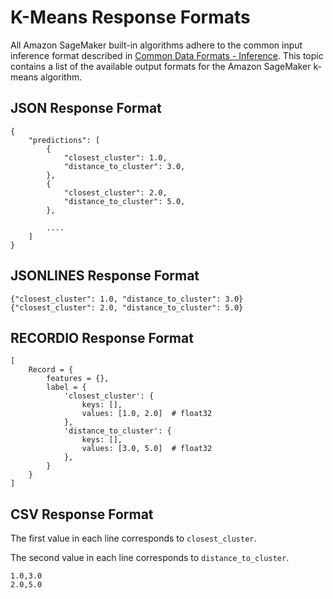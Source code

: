 # K\-Means Response Formats<a name="km-in-formats"></a>

All Amazon SageMaker built\-in algorithms adhere to the common input inference format described in [Common Data Formats \- Inference](https://docs.aws.amazon.com/sagemaker/latest/dg/cdf-inference.html)\. This topic contains a list of the available output formats for the Amazon SageMaker k\-means algorithm\.

## JSON Response Format<a name="km-json"></a>

```
{
    "predictions": [
        {
            "closest_cluster": 1.0,
            "distance_to_cluster": 3.0,
        },
        {
            "closest_cluster": 2.0,
            "distance_to_cluster": 5.0,
        },

        ....
    ]
}
```

## JSONLINES Response Format<a name="km-jsonlines"></a>

```
{"closest_cluster": 1.0, "distance_to_cluster": 3.0}
{"closest_cluster": 2.0, "distance_to_cluster": 5.0}
```

## RECORDIO Response Format<a name="km-recordio"></a>

```
[
    Record = {
        features = {},
        label = {
            'closest_cluster': {
                keys: [],
                values: [1.0, 2.0]  # float32
            },
            'distance_to_cluster': {
                keys: [],
                values: [3.0, 5.0]  # float32
            },
        }
    }
]
```

## CSV Response Format<a name="km-csv"></a>

The first value in each line corresponds to `closest_cluster`\.

The second value in each line corresponds to `distance_to_cluster`\.

```
1.0,3.0
2.0,5.0
```